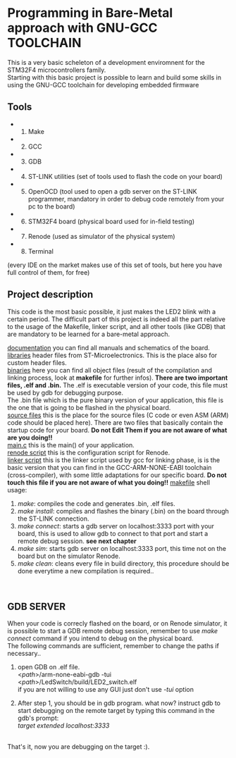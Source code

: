 # Programming in Bare-Metal approach with GNU-GCC TOOLCHAIN

This is a very basic scheleton of a development enviromnent for the STM32F4 microcontrollers family.<br>
Starting with this basic project is possible to learn and build some skills in using the GNU-GCC toolchain for developing embedded firmware<br>

## Tools

- 1) Make
- 2) GCC
- 3) GDB
- 4) ST-LINK utilities (set of tools used to flash the code on your board)
- 5) OpenOCD (tool used to open a gdb server on the ST-LINK programmer, mandatory in order to debug code remotely from your pc to the board)
- 6) STM32F4 board (physical board used for in-field testing)
- 7) Renode (used as simulator of the physical system)
- 8) Terminal

(every IDE on the market makes use of this set of tools, but here you have full control of them, for free)

## Project description

This code is the most basic possible, it just makes the LED2 blink with a certain period.
The difficult part of this project is indeed all the part relative to the usage of the Makefile, linker script, and all other tools (like GDB) that are mandatory to be learned for a bare-metal approach.

[documentation](./docs) you can find all manuals and schematics of the board.<br>
[libraries](./inc) header files from ST-Microelectronics. This is the place also for custom header files.<br>
[binaries](./build) here you can find all object files (result of the compilation and linking process, look at **makefile** for further infos).
**There are two important files, .elf and .bin.**
The .elf is executable version of your code, this file must be used by gdb for debugging purpose.<br>
The .bin file which is the pure binary version of your application, this file is the one that is going to be flashed in the physical board.<br>
[source files](./src) this is the place for the source files (C code or even ASM (ARM) code should be placed here).
There are two files that basically contain the startup code for your board. **Do not Edit Them if you are not aware of what are you doing!!**<br>
[main.c](./main.c) this is the main() of your application.<br>
[renode script](./renode_sim.resc) this is the configuration script for Renode.<br>
[linker script](./LinkerScript.ld) this is the linker script used by gcc for linking phase, is is the basic version that you can find in the GCC-ARM-NONE-EABI toolchain (cross-compiler), with some little adaptations for our specific board. **Do not touch this file if you are not aware of what you doing!!**
[makefile](./Makefile) shell usage:<br>
1) *make*: compiles the code and generates .bin, .elf files.<br>
2) *make install*: compiles and flashes the binary (.bin) on the board through the ST-LINK connection.<br>
3) *make connect*: starts a gdb server on localhost:3333 port with your board, this is used to allow gdb to connect to that port and start a remote debug session. **see next chapter**<br>
4) *make sim*: starts gdb server on localhost:3333 port, this time not on the board but on the simulator Renode.<br>
5) *make clean*: cleans every file in build directory, this procedure should be done everytime a new compilation is required..<br>
<br>

## GDB SERVER

When your code is correcly flashed on the board, or on Renode simulator, it is possible to start a GDB remote debug session, remember to use *make connect* command if you intend to debug on the physical board.<br>
The following commands are sufficient, remember to change the paths if necessary..<br>
1) open GDB on .elf file.<br>
    <*path*>/arm-none-eabi-gdb -tui <*path*>/LedSwitch/build/LED2_switch.elf <br>
    if you are not willing to use any GUI just don't use *-tui* option<br>

2) After step 1, you should be in gdb program. what now? instruct gdb to start debugging on the remote target by typing this command in the gdb's prompt: <br>
*target extended localhost:3333*<br>
<br>
That's it, now you are debugging on the target :).
